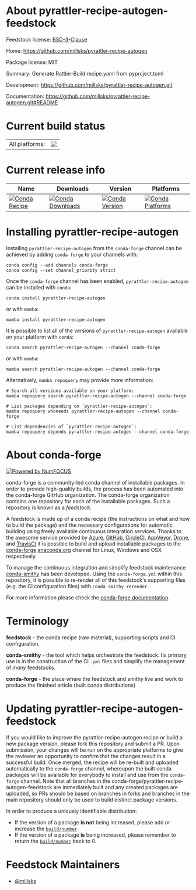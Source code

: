 About pyrattler-recipe-autogen-feedstock
========================================

Feedstock license: [BSD-3-Clause](https://github.com/conda-forge/pyrattler-recipe-autogen-feedstock/blob/main/LICENSE.txt)

Home: https://github.com/millsks/pyrattler-recipe-autogen

Package license: MIT

Summary: Generate Rattler-Build recipe.yaml from pyproject.toml

Development: https://github.com/millsks/pyrattler-recipe-autogen.git

Documentation: https://github.com/millsks/pyrattler-recipe-autogen.git#README

Current build status
====================


<table><tr><td>All platforms:</td>
    <td>
      <a href="https://dev.azure.com/conda-forge/feedstock-builds/_build/latest?definitionId=26462&branchName=main">
        <img src="https://dev.azure.com/conda-forge/feedstock-builds/_apis/build/status/pyrattler-recipe-autogen-feedstock?branchName=main">
      </a>
    </td>
  </tr>
</table>

Current release info
====================

| Name | Downloads | Version | Platforms |
| --- | --- | --- | --- |
| [![Conda Recipe](https://img.shields.io/badge/recipe-pyrattler--recipe--autogen-green.svg)](https://anaconda.org/conda-forge/pyrattler-recipe-autogen) | [![Conda Downloads](https://img.shields.io/conda/dn/conda-forge/pyrattler-recipe-autogen.svg)](https://anaconda.org/conda-forge/pyrattler-recipe-autogen) | [![Conda Version](https://img.shields.io/conda/vn/conda-forge/pyrattler-recipe-autogen.svg)](https://anaconda.org/conda-forge/pyrattler-recipe-autogen) | [![Conda Platforms](https://img.shields.io/conda/pn/conda-forge/pyrattler-recipe-autogen.svg)](https://anaconda.org/conda-forge/pyrattler-recipe-autogen) |

Installing pyrattler-recipe-autogen
===================================

Installing `pyrattler-recipe-autogen` from the `conda-forge` channel can be achieved by adding `conda-forge` to your channels with:

```
conda config --add channels conda-forge
conda config --set channel_priority strict
```

Once the `conda-forge` channel has been enabled, `pyrattler-recipe-autogen` can be installed with `conda`:

```
conda install pyrattler-recipe-autogen
```

or with `mamba`:

```
mamba install pyrattler-recipe-autogen
```

It is possible to list all of the versions of `pyrattler-recipe-autogen` available on your platform with `conda`:

```
conda search pyrattler-recipe-autogen --channel conda-forge
```

or with `mamba`:

```
mamba search pyrattler-recipe-autogen --channel conda-forge
```

Alternatively, `mamba repoquery` may provide more information:

```
# Search all versions available on your platform:
mamba repoquery search pyrattler-recipe-autogen --channel conda-forge

# List packages depending on `pyrattler-recipe-autogen`:
mamba repoquery whoneeds pyrattler-recipe-autogen --channel conda-forge

# List dependencies of `pyrattler-recipe-autogen`:
mamba repoquery depends pyrattler-recipe-autogen --channel conda-forge
```


About conda-forge
=================

[![Powered by
NumFOCUS](https://img.shields.io/badge/powered%20by-NumFOCUS-orange.svg?style=flat&colorA=E1523D&colorB=007D8A)](https://numfocus.org)

conda-forge is a community-led conda channel of installable packages.
In order to provide high-quality builds, the process has been automated into the
conda-forge GitHub organization. The conda-forge organization contains one repository
for each of the installable packages. Such a repository is known as a *feedstock*.

A feedstock is made up of a conda recipe (the instructions on what and how to build
the package) and the necessary configurations for automatic building using freely
available continuous integration services. Thanks to the awesome service provided by
[Azure](https://azure.microsoft.com/en-us/services/devops/), [GitHub](https://github.com/),
[CircleCI](https://circleci.com/), [AppVeyor](https://www.appveyor.com/),
[Drone](https://cloud.drone.io/welcome), and [TravisCI](https://travis-ci.com/)
it is possible to build and upload installable packages to the
[conda-forge](https://anaconda.org/conda-forge) [anaconda.org](https://anaconda.org/)
channel for Linux, Windows and OSX respectively.

To manage the continuous integration and simplify feedstock maintenance
[conda-smithy](https://github.com/conda-forge/conda-smithy) has been developed.
Using the ``conda-forge.yml`` within this repository, it is possible to re-render all of
this feedstock's supporting files (e.g. the CI configuration files) with ``conda smithy rerender``.

For more information please check the [conda-forge documentation](https://conda-forge.org/docs/).

Terminology
===========

**feedstock** - the conda recipe (raw material), supporting scripts and CI configuration.

**conda-smithy** - the tool which helps orchestrate the feedstock.
                   Its primary use is in the construction of the CI ``.yml`` files
                   and simplify the management of *many* feedstocks.

**conda-forge** - the place where the feedstock and smithy live and work to
                  produce the finished article (built conda distributions)


Updating pyrattler-recipe-autogen-feedstock
===========================================

If you would like to improve the pyrattler-recipe-autogen recipe or build a new
package version, please fork this repository and submit a PR. Upon submission,
your changes will be run on the appropriate platforms to give the reviewer an
opportunity to confirm that the changes result in a successful build. Once
merged, the recipe will be re-built and uploaded automatically to the
`conda-forge` channel, whereupon the built conda packages will be available for
everybody to install and use from the `conda-forge` channel.
Note that all branches in the conda-forge/pyrattler-recipe-autogen-feedstock are
immediately built and any created packages are uploaded, so PRs should be based
on branches in forks and branches in the main repository should only be used to
build distinct package versions.

In order to produce a uniquely identifiable distribution:
 * If the version of a package **is not** being increased, please add or increase
   the [``build/number``](https://docs.conda.io/projects/conda-build/en/latest/resources/define-metadata.html#build-number-and-string).
 * If the version of a package **is** being increased, please remember to return
   the [``build/number``](https://docs.conda.io/projects/conda-build/en/latest/resources/define-metadata.html#build-number-and-string)
   back to 0.

Feedstock Maintainers
=====================

* [@millsks](https://github.com/millsks/)

